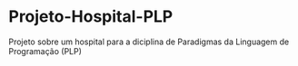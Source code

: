 # Projeto-Hospital-PLP
Projeto sobre um hospital para a diciplina de Paradigmas da Linguagem de Programação (PLP)
